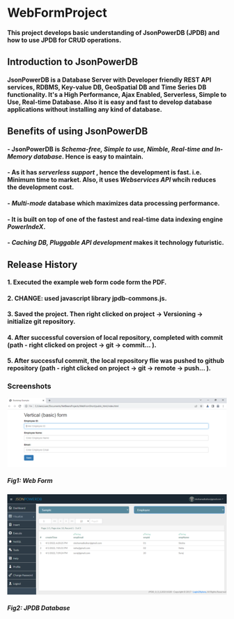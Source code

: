 # WebFormProject

#### This project develops basic understanding of JsonPowerDB (JPDB) and how to use JPDB for CRUD operations.

## Introduction to JsonPowerDB

#### JsonPowerDB is a Database Server with Developer friendly REST API services, RDBMS, Key-value DB, GeoSpatial DB and Time Series DB functionality.  It's a High Performance, Ajax Enabled, Serverless, Simple to Use, Real-time Database. Also it is easy and fast to develop database applications without installing any kind of database.

## Benefits of using JsonPowerDB

#### - JsonPowerDB is _Schema-free, Simple to use, Nimble, Real-time and In-Memory database_. Hence is easy to maintain.
#### - As it has _serverless support_ , hence the development is fast. i.e. Minimum time to market. Also, it uses _Webservices API_ whcih reduces the development cost.
#### - _Multi-mode_ database which maximizes data processing performance.
#### - It is built on top of one of the fastest and real-time data indexing engine _PowerIndeX_.
#### - _Caching DB, Pluggable API development_ makes it technology futuristic.

## Release History

#### 1. Executed the example web form code form the PDF.
#### 2. CHANGE: used javascript library jpdb-commons.js.
#### 3. Saved the project. Then right clicked on project -> Versioning -> initialize git repository.
#### 4. After successful coversion of local repository, completed with commit (path - right clicked on project -> git -> commit... ).
#### 5. After successful commit, the local repository flie was pushed to github repository (path - right clicked on project -> git -> remote -> push... ).

### Screenshots

![Webpage](https://github.com/SleshaMadkaikar/L2Xproject/blob/178c911ed9c6a10541e2ea7374ef64e3f966e4e5/WebForm.PNG)
##### Fig1: Web Form
![Dashboard](https://github.com/SleshaMadkaikar/L2Xproject/blob/abe1d1cb31f06f527a276a99c215043fe2ab118a/JPDB.PNG)
##### Fig2: JPDB Database
